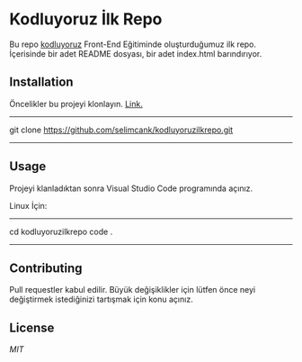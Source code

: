 # Kodluyoruz İlk Repo

Bu repo [kodluyoruz](www.kodluyoruz.org) Front-End Eğitiminde oluşturduğumuz ilk repo. İçerisinde bir adet README dosyası, bir adet index.html barındırıyor.

## Installation

Öncelikler bu projeyi klonlayın. [Link.](https://github.com/selimcank/kodluyoruzilkrepo.git)

---

git clone https://github.com/selimcank/kodluyoruzilkrepo.git

---

## Usage

Projeyi klanladıktan sonra Visual Studio Code programında açınız.

Linux İçin:

---

cd kodluyoruzilkrepo
code .

---

## Contributing

Pull requestler kabul edilir. Büyük değişiklikler için lütfen önce neyi değiştirmek istediğinizi tartışmak için konu açınız.

## License

*MIT*